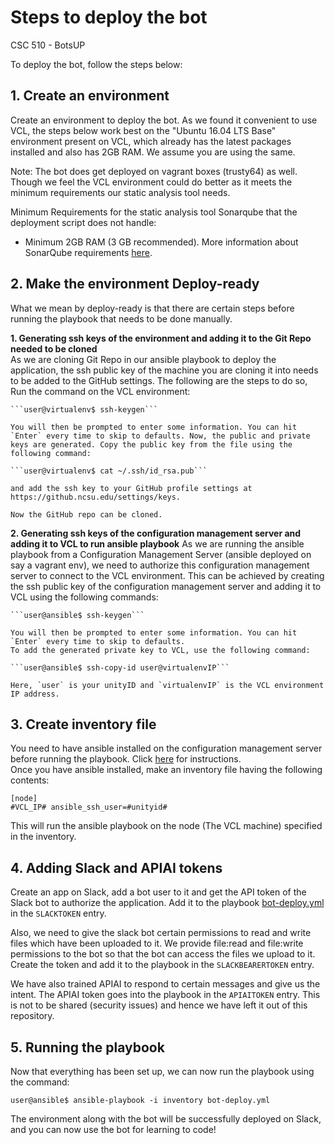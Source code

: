 # Steps to deploy the bot
CSC 510 - BotsUP

To deploy the bot, follow the steps below:

## 1. Create an environment

Create an environment to deploy the bot. As we found it convenient to use VCL, the steps below work best on the "Ubuntu 16.04 LTS Base" environment present on VCL, which already has the latest packages installed and also has 2GB RAM. We assume you are using the same. 

Note: The bot does get deployed on vagrant boxes (trusty64) as well. Though we feel the VCL environment could do better as it meets the minimum requirements our static analysis tool needs.

Minimum Requirements for the static analysis tool Sonarqube that the deployment script does not handle:
- Minimum 2GB RAM (3 GB recommended). 
More information about SonarQube requirements [here](https://docs.sonarqube.org/display/SONAR/Requirements).

## 2. Make the environment Deploy-ready

What we mean by deploy-ready is that there are certain steps before running the playbook that needs to be done manually.

**1. Generating ssh keys of the environment and adding it to the Git Repo needed to be cloned**  
    As we are cloning Git Repo in our ansible playbook to deploy the application, the ssh public key of the machine you are cloning it into needs to be added to the GitHub settings. The following are the steps to do so, Run the command on the VCL environment:    

	```user@virtualenv$ ssh-keygen```

	You will then be prompted to enter some information. You can hit `Enter` every time to skip to defaults. Now, the public and private keys are generated. Copy the public key from the file using the following command:

	```user@virtualenv$ cat ~/.ssh/id_rsa.pub```

	and add the ssh key to your GitHub profile settings at https://github.ncsu.edu/settings/keys.

	Now the GitHub repo can be cloned.

**2. Generating ssh keys of the configuration management server and adding it to VCL to run ansible playbook**
    As we are running the ansible playbook from a Configuration Management Server (ansible deployed on say a vagrant env), we need to authorize this configuration management server to connect to the VCL environment. This can be achieved by creating the ssh public key of the configuration management server and adding it to VCL using the following commands:

    ```user@ansible$ ssh-keygen```

    You will then be prompted to enter some information. You can hit `Enter` every time to skip to defaults.
    To add the generated private key to VCL, use the following command:

    ```user@ansible$ ssh-copy-id user@virtualenvIP```

    Here, `user` is your unityID and `virtualenvIP` is the VCL environment IP address.  
    

## 3. Create inventory file

You need to have ansible installed on the configuration management server before running the playbook. Click [here](https://github.com/CSC-DevOps/CM/blob/master/Ansible.md) for instructions.  
Once you have ansible installed, make an inventory file having the following contents:  

  ```
  [node]
  #VCL_IP# ansible_ssh_user=#unityid#
  ```
      
   This will run the ansible playbook on the node (The VCL machine) specified in the inventory.

## 4. Adding Slack and APIAI tokens

   Create an app on Slack, add a bot user to it and get the API token of the Slack bot to authorize the application. Add it to the playbook [bot-deploy.yml](bot-deploy.yml) in the `SLACKTOKEN` entry.

Also, we need to give the slack bot certain permissions to read and write files which have been uploaded to it. We provide file:read and file:write permissions to the bot so that the bot can access the files we upload to it. Create the token and add it to the playbook in the `SLACKBEARERTOKEN` entry.

We have also trained APIAI to respond to certain messages and give us the intent. The APIAI token goes into the playbook in the `APIAITOKEN` entry. This is not to be shared (security issues) and hence we have left it out of this repository.

## 5. Running the playbook

   Now that everything has been set up, we can now run the playbook using the command:

   ```user@ansible$ ansible-playbook -i inventory bot-deploy.yml```

   The environment along with the bot will be successfully deployed on Slack, and you can now use the bot for learning to code!
